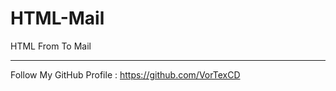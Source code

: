 # HTML-Mail
HTML From To Mail
_________________

Follow My GitHub Profile : https://github.com/VorTexCD

